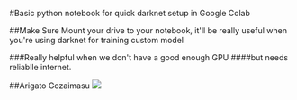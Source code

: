 #Basic python notebook for quick darknet setup in Google Colab

##Make Sure
Mount your drive to your notebook, it'll be really useful when you're using darknet for training custom model

###Really helpful when we don't have a good enough GPU
####but needs reliablle internet.

##Arigato Gozaimasu
![](https://media.giphy.com/media/3ohjUTyLqyja63iQuc/giphy-downsized.gif)
